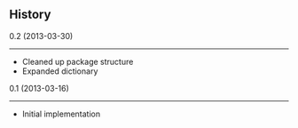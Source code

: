 History
-------

0.2 (2013-03-30)
***

 * Cleaned up package structure
 * Expanded dictionary


0.1 (2013-03-16)
***

 * Initial implementation
